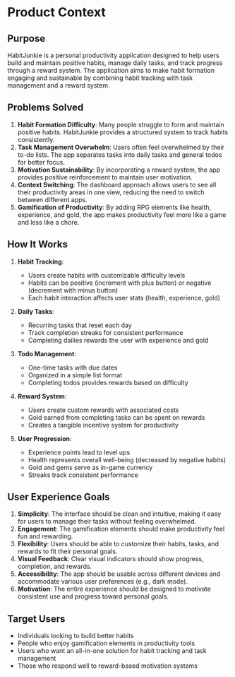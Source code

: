 # Product Context

## Purpose
HabitJunkie is a personal productivity application designed to help users build and maintain positive habits, manage daily tasks, and track progress through a reward system. The application aims to make habit formation engaging and sustainable by combining habit tracking with task management and a reward system.

## Problems Solved
1. **Habit Formation Difficulty**: Many people struggle to form and maintain positive habits. HabitJunkie provides a structured system to track habits consistently.
2. **Task Management Overwhelm**: Users often feel overwhelmed by their to-do lists. The app separates tasks into daily tasks and general todos for better focus.
3. **Motivation Sustainability**: By incorporating a reward system, the app provides positive reinforcement to maintain user motivation.
4. **Context Switching**: The dashboard approach allows users to see all their productivity areas in one view, reducing the need to switch between different apps.
5. **Gamification of Productivity**: By adding RPG elements like health, experience, and gold, the app makes productivity feel more like a game and less like a chore.

## How It Works
1. **Habit Tracking**:
   - Users create habits with customizable difficulty levels
   - Habits can be positive (increment with plus button) or negative (decrement with minus button)
   - Each habit interaction affects user stats (health, experience, gold)

2. **Daily Tasks**:
   - Recurring tasks that reset each day
   - Track completion streaks for consistent performance
   - Completing dailies rewards the user with experience and gold

3. **Todo Management**:
   - One-time tasks with due dates
   - Organized in a simple list format
   - Completing todos provides rewards based on difficulty

4. **Reward System**:
   - Users create custom rewards with associated costs
   - Gold earned from completing tasks can be spent on rewards
   - Creates a tangible incentive system for productivity

5. **User Progression**:
   - Experience points lead to level ups
   - Health represents overall well-being (decreased by negative habits)
   - Gold and gems serve as in-game currency
   - Streaks track consistent performance

## User Experience Goals
1. **Simplicity**: The interface should be clean and intuitive, making it easy for users to manage their tasks without feeling overwhelmed.
2. **Engagement**: The gamification elements should make productivity feel fun and rewarding.
3. **Flexibility**: Users should be able to customize their habits, tasks, and rewards to fit their personal goals.
4. **Visual Feedback**: Clear visual indicators should show progress, completion, and rewards.
5. **Accessibility**: The app should be usable across different devices and accommodate various user preferences (e.g., dark mode).
6. **Motivation**: The entire experience should be designed to motivate consistent use and progress toward personal goals.

## Target Users
- Individuals looking to build better habits
- People who enjoy gamification elements in productivity tools
- Users who want an all-in-one solution for habit tracking and task management
- Those who respond well to reward-based motivation systems
